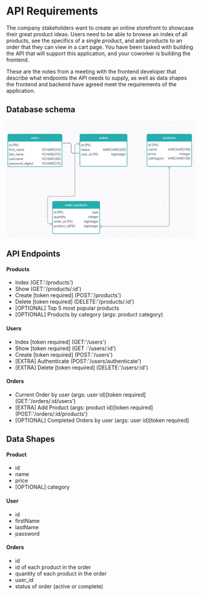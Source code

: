 # API Requirements
The company stakeholders want to create an online storefront to showcase their great product ideas. Users need to be able to browse an index of all products, see the specifics of a single product, and add products to an order that they can view in a cart page. You have been tasked with building the API that will support this application, and your coworker is building the frontend.

These are the notes from a meeting with the frontend developer that describe what endpoints the API needs to supply, as well as data shapes the frontend and backend have agreed meet the requirements of the application. 
## Database schema

![database schema](database_schema.jpg)

## API Endpoints
#### Products
- Index (GET:'/products')
- Show (GET:'/products/:id')
- Create [token required] (POST:'/products')
- Delete [token required] (DELETE:'/products/:id')
- [OPTIONAL] Top 5 most popular products 
- [OPTIONAL] Products by category (args: product category)

#### Users
- Index [token required] (GET:'/users')
- Show [token required] (GET :'/users/:id')
- Create [token required] (POST:'/users')
- [EXTRA] Authenticate (POST:'/users/authenticate') 
- [EXTRA] Delete [token required] (DELETE:'/users/:id') 


#### Orders
- Current Order by user (args: user id)[token required] (GET:'/orders/:id/users')
- [EXTRA] Add Product (args: product id)[token required] (POST:'/orders/:id/products')
- [OPTIONAL] Completed Orders by user (args: user id)[token required]

## Data Shapes
#### Product
-  id
- name
- price
- [OPTIONAL] category

#### User
- id
- firstName
- lastName
- password

#### Orders
- id
- id of each product in the order
- quantity of each product in the order
- user_id
- status of order (active or complete)

